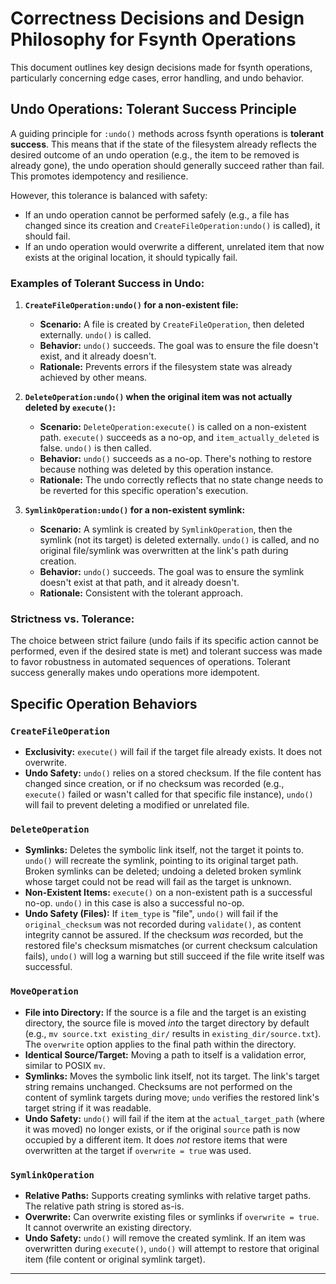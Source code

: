 # Correctness Decisions and Design Philosophy for Fsynth Operations

This document outlines key design decisions made for fsynth operations,
particularly concerning edge cases, error handling, and undo behavior.

## Undo Operations: Tolerant Success Principle

A guiding principle for `:undo()` methods across fsynth operations is **tolerant
success**. This means that if the state of the filesystem already reflects the
desired outcome of an undo operation (e.g., the item to be removed is already
gone), the undo operation should generally succeed rather than fail. This
promotes idempotency and resilience.

However, this tolerance is balanced with safety:

- If an undo operation cannot be performed safely (e.g., a file has changed
  since its creation and `CreateFileOperation:undo()` is called), it should
  fail.
- If an undo operation would overwrite a different, unrelated item that now
  exists at the original location, it should typically fail.

### Examples of Tolerant Success in Undo:

1.  **`CreateFileOperation:undo()` for a non-existent file:**

    - **Scenario:** A file is created by `CreateFileOperation`, then deleted
      externally. `undo()` is called.
    - **Behavior:** `undo()` succeeds. The goal was to ensure the file doesn't
      exist, and it already doesn't.
    - **Rationale:** Prevents errors if the filesystem state was already
      achieved by other means.

2.  **`DeleteOperation:undo()` when the original item was not actually deleted
    by `execute()`:**

    - **Scenario:** `DeleteOperation:execute()` is called on a non-existent
      path. `execute()` succeeds as a no-op, and `item_actually_deleted` is
      false. `undo()` is then called.
    - **Behavior:** `undo()` succeeds as a no-op. There's nothing to restore
      because nothing was deleted by this operation instance.
    - **Rationale:** The undo correctly reflects that no state change needs to
      be reverted for this specific operation's execution.

3.  **`SymlinkOperation:undo()` for a non-existent symlink:**
    - **Scenario:** A symlink is created by `SymlinkOperation`, then the symlink
      (not its target) is deleted externally. `undo()` is called, and no
      original file/symlink was overwritten at the link's path during creation.
    - **Behavior:** `undo()` succeeds. The goal was to ensure the symlink
      doesn't exist at that path, and it already doesn't.
    - **Rationale:** Consistent with the tolerant approach.

### Strictness vs. Tolerance:

The choice between strict failure (undo fails if its specific action cannot be
performed, even if the desired state is met) and tolerant success was made to
favor robustness in automated sequences of operations. Tolerant success
generally makes undo operations more idempotent.

## Specific Operation Behaviors

### `CreateFileOperation`

- **Exclusivity:** `execute()` will fail if the target file already exists. It
  does not overwrite.
- **Undo Safety:** `undo()` relies on a stored checksum. If the file content has
  changed since creation, or if no checksum was recorded (e.g., `execute()`
  failed or wasn't called for that specific file instance), `undo()` will fail
  to prevent deleting a modified or unrelated file.

### `DeleteOperation`

- **Symlinks:** Deletes the symbolic link itself, not the target it points to.
  `undo()` will recreate the symlink, pointing to its original target path.
  Broken symlinks can be deleted; undoing a deleted broken symlink whose target
  could not be read will fail as the target is unknown.
- **Non-Existent Items:** `execute()` on a non-existent path is a successful
  no-op. `undo()` in this case is also a successful no-op.
- **Undo Safety (Files):** If `item_type` is "file", `undo()` will fail if the
  `original_checksum` was not recorded during `validate()`, as content integrity
  cannot be assured. If the checksum _was_ recorded, but the restored file's
  checksum mismatches (or current checksum calculation fails), `undo()` will log
  a warning but still succeed if the file write itself was successful.

### `MoveOperation`

- **File into Directory:** If the source is a file and the target is an existing
  directory, the source file is moved _into_ the target directory by default
  (e.g., `mv source.txt existing_dir/` results in `existing_dir/source.txt`).
  The `overwrite` option applies to the final path within the directory.
- **Identical Source/Target:** Moving a path to itself is a validation error,
  similar to POSIX `mv`.
- **Symlinks:** Moves the symbolic link itself, not its target. The link's
  target string remains unchanged. Checksums are not performed on the content of
  symlink targets during move; `undo` verifies the restored link's target string
  if it was readable.
- **Undo Safety:** `undo()` will fail if the item at the `actual_target_path`
  (where it was moved) no longer exists, or if the original `source` path is now
  occupied by a different item. It does _not_ restore items that were
  overwritten at the target if `overwrite = true` was used.

### `SymlinkOperation`

- **Relative Paths:** Supports creating symlinks with relative target paths. The
  relative path string is stored as-is.
- **Overwrite:** Can overwrite existing files or symlinks if `overwrite = true`.
  It cannot overwrite an existing directory.
- **Undo Safety:** `undo()` will remove the created symlink. If an item was
  overwritten during `execute()`, `undo()` will attempt to restore that original
  item (file content or original symlink target).

---
